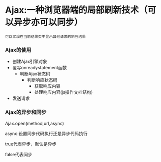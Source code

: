 # Ajax:一种浏览器端的局部刷新技术（可以异步亦可以同步）
    可以实现在当前结果页中显示其他请求的响应结果
    
### Ajax的使用

- 创建Ajax引擎对象
- 覆写onreadystatement函数
   - 判断Ajax状态码
      - 判断响应状态码
         - 获取响应内容
         - 处理响应内容(js操作文档结构)
- 发送请求

### Ajax的异步和同步

Ajax.open(method,url,async)

async:设置同步代码执行还是异步代码执行

true代表异步，默认是异步

false代表同步
